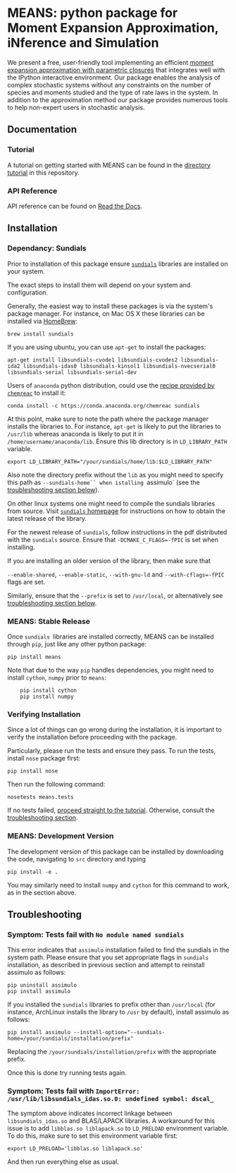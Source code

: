 # MEANS: python package for Moment Expansion Approximation, iNference and Simulation

We present a free, user-friendly tool implementing an efficient [moment expansion approximation with parametric closures](http://scitation.aip.org/content/aip/journal/jcp/138/17/10.1063/1.4802475) that integrates well with the IPython interactive environment. Our package enables the analysis of complex stochastic systems without any constraints on the number of species and moments studied and the type of rate laws in the system. In addition to the approximation method our package provides numerous tools to help non-expert users in stochastic analysis.

## Documentation

### Tutorial
A tutorial on getting started with MEANS can be found in the [directory tutorial](tutorial/README.md) in this repository.

### API Reference

API reference can be found on [Read the Docs](https://means.readthedocs.org/en/latest/).

## Installation

### Dependancy: Sundials

Prior to installation of this package ensure [`sundials`](https://computation.llnl.gov/casc/sundials/main.html)
libraries are installed on your system.

The exact steps to install them will depend on your system and configuration.

Generally, the easiest way to install these packages is via the system's package manager.
For instance, on Mac OS X these libraries can be installed via [HomeBrew](http://brew.sh/):

    brew install sundials

If you are using ubuntu, you can use `apt-get` to install the packages:

    apt-get install libsundials-cvode1 libsundials-cvodes2 libsundials-ida2 libsundials-idas0 libsundials-kinsol1 libsundials-nvecserial0 libsundials-serial libsundials-serial-dev

Users of `anaconda` python distribution, could use the [recipe provided by `chemreac`](https://anaconda.org/chemreac/sundials) to install it:

    conda install -c https://conda.anaconda.org/chemreac sundials

At this point, make sure to note the path where the package manager installs the libraries to.
For instance, `apt-get` is likely to put the libraries to `/usr/lib` whereas anaconda is likely to put it in `/home/username/anaconda/lib`. Ensure this lib directory is in `LD_LIBRARY_PATH` variable.

    export LD_LIBRARY_PATH="/your/sundials/home/lib:$LD_LIBRARY_PATH"

Also note the directory prefix without the `lib` as you might need to specify this path as `--sundials-home`` when istalling `assimulo` (see the [troubleshooting section below](#symptom-tests-fail-with-no-module-named-sundials)).

On other linux systems one might need to compile the sundials libraries from source.
Visit [`sundials` homepage](https://computation.llnl.gov/casc/sundials/download/download.php) for 
instructions on how to obtain the latest release of the library.

For the newest release of `sundials`, follow instructions in the pdf distributed with the `sundials` source.
Ensure that `-DCMAKE_C_FLAGS=-fPIC` is set when installing.

If you are installing an older version of the library, then make sure that

`--enable-shared`, `--enable-static`, `--with-gnu-ld` 
and `--with-cflags=-fPIC` flags are set.
 
Similarly, ensure that the `--prefix` is set to `/usr/local`, or alternatively see [troubleshooting section below](#symptom-tests-fail-with-no-module-named-sundials).

### MEANS: Stable Release
Once `sundials `libraries are installed correctly, MEANS can be installed through `pip`, just like any other python package:

```
pip install means
```

Note that due to the way ``pip`` handles dependencies, you might need to install ``cython``, ``numpy`` prior to `means`:

```
    pip install cython
    pip install numpy
```

### Verifying Installation

Since a lot of things can go wrong during the installation, it is important to verify the installation before proceeding
with the package.

Particularly, please run the tests and ensure they pass.
To run the tests, install `nose` package first:

```
pip install nose
```

Then run the following command:
```
nosetests means.tests
```
If no tests failed, [proceed straight to the tutorial](tutorial/README.md).
Otherwise, consult the [troubleshooting section](#troubleshooting).

### MEANS: Development Version

The development version of this package can be installed by downloading the code, navigating to `src`
directory and typing
```
pip install -e .
```

You may similarly need to install `numpy` and `cython` for this command to work, as in the section above.

## Troubleshooting

### Symptom: Tests fail with `No module named sundials`

This error indicates that `assimulo` installation failed to find the sundials in the system path.
Please ensure that you set appropriate flags in `sundials` installation, as described in previous section and attempt
to reinstall assimulo as follows:

```
pip uninstall assimulo
pip install assimulo
```

If you installed the `sundials` libraries to prefix other than `/usr/local` (for instance, 
ArchLinux installs the library to `/usr` by default), install assimulo as follows:

```
pip install assimulo --install-option="--sundials-home=/your/sundials/installation/prefix"
```
Replacing the `/your/sundials/installation/prefix` with the appropriate prefix.

Once this is done try running tests again.

### Symptom: Tests fail with `ImportError: /usr/lib/libsundials_idas.so.0: undefined symbol: dscal_`

The symptom above indicates incorrect linkage between `libsundials_idas.so` and BLAS/LAPACK libraries.
A workaround for this issue is to add `libblas.so liblapack.so` to `LD_PRELOAD` environment variable.
To do this, make sure to set this environment variable first:

```
export LD_PRELOAD='libblas.so liblapack.so'
```

And then run everything else as usual.

